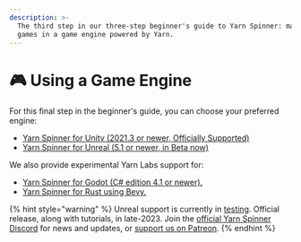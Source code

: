 ```yaml
---
description: >-
  The third step in our three-step beginner's guide to Yarn Spinner: making
  games in a game engine powered by Yarn.
---
```


# 🎮 Using a Game Engine

For this final step in the beginner's guide, you can choose your preferred engine:

* [Yarn Spinner for Unity (2021.3 or newer, Officially Supported)](using-a-game-engine/yarn-spinner-for-unity.md)
* [Yarn Spinner for Unreal (5.1 or newer, in Beta now)](broken-reference)

We also provide experimental Yarn Labs support for:

* [Yarn Spinner for Godot (C# edition 4.1 or newer).](using-a-game-engine/yarn-spinner-for-godot.md)
* [Yarn Spinner for Rust using Bevy.](using-a-game-engine/yarn-spinner-for-rust.md)

{% hint style="warning" %}
Unreal support is currently in [testing](https://github.com/YarnSpinnerTool/YarnSpinner-Unreal/tree/develop). Official release, along with tutorials, in late-2023. Join the [official Yarn Spinner Discord](https://discord.com/invite/yarnspinner) for news and updates, or [support us on Patreon](https://www.patreon.com/secretlab).
{% endhint %}
